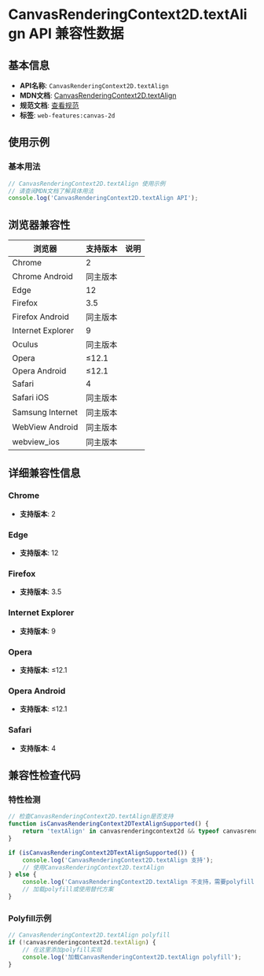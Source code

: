 # CanvasRenderingContext2D.textAlign API 兼容性数据

## 基本信息

- **API名称**: `CanvasRenderingContext2D.textAlign`
- **MDN文档**: [CanvasRenderingContext2D.textAlign](https://developer.mozilla.org/docs/Web/API/CanvasRenderingContext2D/textAlign)
- **规范文档**: [查看规范](https://html.spec.whatwg.org/multipage/canvas.html#dom-context-2d-textalign-dev)
- **标签**: `web-features:canvas-2d`

## 使用示例

### 基本用法

```javascript
// CanvasRenderingContext2D.textAlign 使用示例
// 请查阅MDN文档了解具体用法
console.log('CanvasRenderingContext2D.textAlign API');
```

## 浏览器兼容性

| 浏览器 | 支持版本 | 说明 |
|--------|----------|------|
| Chrome | 2 |  |
| Chrome Android | 同主版本 |  |
| Edge | 12 |  |
| Firefox | 3.5 |  |
| Firefox Android | 同主版本 |  |
| Internet Explorer | 9 |  |
| Oculus | 同主版本 |  |
| Opera | ≤12.1 |  |
| Opera Android | ≤12.1 |  |
| Safari | 4 |  |
| Safari iOS | 同主版本 |  |
| Samsung Internet | 同主版本 |  |
| WebView Android | 同主版本 |  |
| webview_ios | 同主版本 |  |

## 详细兼容性信息

### Chrome

- **支持版本**: 2

### Edge

- **支持版本**: 12

### Firefox

- **支持版本**: 3.5

### Internet Explorer

- **支持版本**: 9

### Opera

- **支持版本**: ≤12.1

### Opera Android

- **支持版本**: ≤12.1

### Safari

- **支持版本**: 4

## 兼容性检查代码

### 特性检测

```javascript
// 检查CanvasRenderingContext2D.textAlign是否支持
function isCanvasRenderingContext2DTextAlignSupported() {
    return 'textAlign' in canvasrenderingcontext2d && typeof canvasrenderingcontext2d.textAlign === 'function';
}

if (isCanvasRenderingContext2DTextAlignSupported()) {
    console.log('CanvasRenderingContext2D.textAlign 支持');
    // 使用CanvasRenderingContext2D.textAlign
} else {
    console.log('CanvasRenderingContext2D.textAlign 不支持，需要polyfill');
    // 加载polyfill或使用替代方案
}
```

### Polyfill示例

```javascript
// CanvasRenderingContext2D.textAlign polyfill
if (!canvasrenderingcontext2d.textAlign) {
    // 在这里添加polyfill实现
    console.log('加载CanvasRenderingContext2D.textAlign polyfill');
}
```

